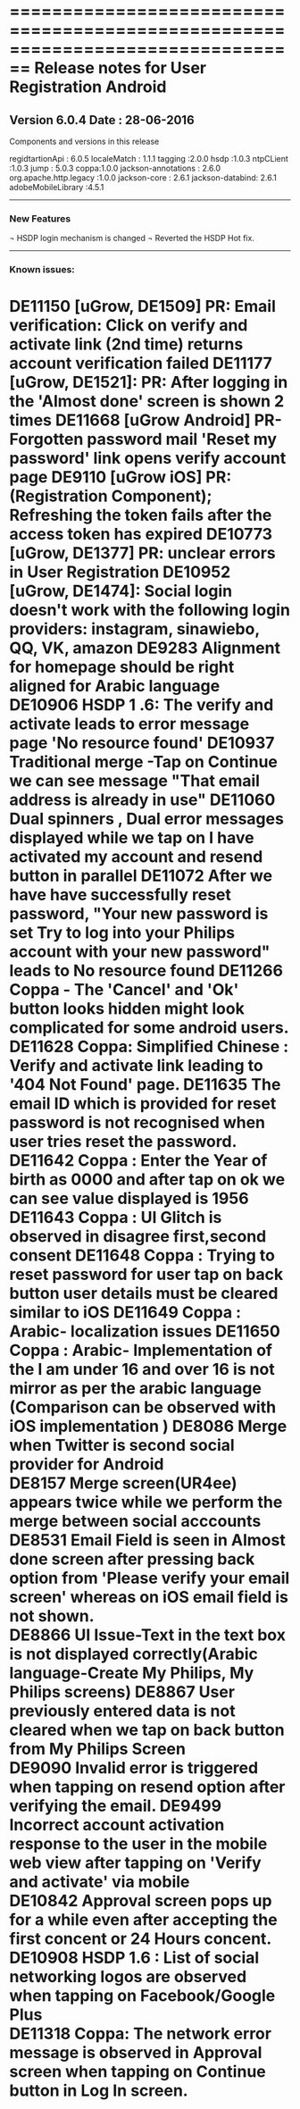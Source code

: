 
================================================================================
Release notes for User Registration Android 
================================================================================
Version 6.0.4     Date : 28-06-2016
--------------------------------------------------------------------------------
Components and versions in this release

regidtartionApi : 6.0.5
localeMatch : 1.1.1
tagging :2.0.0
hsdp :1.0.3
ntpCLient :1.0.3
jump : 5.0.3
coppa:1.0.0
jackson-annotations : 2.6.0
org.apache.http.legacy :1.0.0
jackson-core : 2.6.1
jackson-databind: 2.6.1
adobeMobileLibrary :4.5.1



--------------------------------------------------------------------------------
### New Features 
¬	HSDP login mechanism is changed 
¬	Reverted the HSDP Hot fix.



--------------------------------------------------------------------------------
### Known issues:
DE11150	[uGrow, DE1509] PR: Email verification: Click on verify and activate link (2nd time) returns account verification failed
DE11177	[uGrow, DE1521]: PR: After logging in the 'Almost done' screen is shown 2 times
DE11668	[uGrow Android] PR- Forgotten password mail 'Reset my password' link opens verify account page
DE9110	[uGrow iOS] PR: (Registration Component); Refreshing the token fails after the access token has expired
DE10773	[uGrow, DE1377] PR: unclear errors in User Registration
DE10952	[uGrow, DE1474]: Social login doesn't work with the following login providers: instagram, sinawiebo, QQ, VK, amazon
DE9283	Alignment for homepage should be right aligned for Arabic language
DE10906	HSDP 1 .6: The verify and activate leads to error message page 'No resource found'
DE10937	Traditional merge -Tap on Continue we can see message "That email address is already in use"
DE11060	Dual spinners , Dual error messages displayed while we tap on I have activated my account and resend button in parallel
DE11072	After we have have successfully reset password, "Your new password is set  Try to log into your Philips account with your new password" leads to No resource found
DE11266	Coppa - The 'Cancel' and 'Ok' button looks hidden might look complicated for some android users.
DE11628	Coppa: Simplified Chinese : Verify and activate link leading to '404 Not Found' page.
DE11635	The email ID which is provided for reset password is not recognised when user tries reset the password.
DE11642	Coppa : Enter the Year of birth as 0000 and after tap on ok we can see value displayed is 1956
DE11643	Coppa : UI Glitch is observed in disagree first,second consent
DE11648	Coppa : Trying to reset password for user tap on back button user details must be cleared similar to iOS
DE11649	Coppa : Arabic- localization issues
DE11650	Coppa : Arabic- Implementation of the I am under 16 and over 16 is not mirror as per the arabic language (Comparison can be observed with iOS implementation )
DE8086	Merge when Twitter is second social provider for Android	
DE8157	Merge screen(UR4ee) appears twice while we perform the merge between social acccounts	
DE8531	Email Field is seen in Almost done screen after pressing back option from 'Please verify your email screen' whereas on iOS email field is not shown.	
DE8866	UI Issue-Text in the text box is not displayed correctly(Arabic language-Create My Philips, My Philips screens)	
DE8867	User previously entered data  is not cleared when we tap on back button from My Philips Screen	
DE9090	Invalid error is triggered when tapping on resend option after verifying the email.	
DE9499	Incorrect account activation response to the user in the mobile web view after tapping on 'Verify and activate' via mobile	
DE10842	Approval screen pops up for a while even after accepting the first concent or 24 Hours concent.	
DE10908	HSDP 1.6 : List of social networking logos are observed when tapping on Facebook/Google Plus	
DE11318	Coppa: The network error message is observed in Approval screen when tapping on Continue button in Log In screen.	
================================================================================



